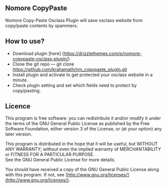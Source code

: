 ## Nomore CopyPaste
Nomore Copy-Paste Osclass Plugin will save osclass website from copy/paste contents by spammers. 

## How to use?
* Download plugin [here] (https://drizzlethemes.com/p/nomore-copypaste-osclass-plugin/)
* Clone the git repo — git clone https://github.com/krahamath/nm_copypaste_plugin.git
* Install plugin and activate to get protected your osclass website in a minute. 
* Check plugin setting and set which fields need to protect by copy/pasting.

## Licence
This program is free software: you can redistribute it and/or modify
it under the terms of the GNU General Public License as published by
the Free Software Foundation, either version 3 of the License, or
(at your option) any later version.

This program is distributed in the hope that it will be useful,
but WITHOUT ANY WARRANTY; without even the implied warranty of
MERCHANTABILITY or FITNESS FOR A PARTICULAR PURPOSE.  
See the GNU General Public License for more details.

You should have received a copy of the GNU General Public License
along with this program.  If not, see [http://www.gnu.org/licenses/](http://www.gnu.org/licenses/).
